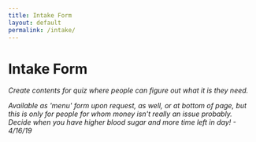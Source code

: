 ```yaml
---
title: Intake Form
layout: default
permalink: /intake/
---
```


# Intake Form

*Create contents for quiz where people can figure out what it is they need.*

*Available as 'menu' form upon request, as well, or at bottom of page, but this is only for people for whom money isn't really an issue probably. Decide when you have higher blood sugar and more time left in day! - 4/16/19*